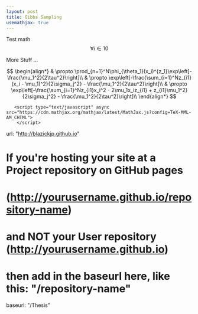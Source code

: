 ```yaml
---
layout: post
title: Gibbs Sampling
usemathjax: true
---
```


Test math $$\forall i \in 10$$

More Stuff ... 


$$
\begin{align*}
& \propto \prod_{n=1}^N\phi_{\theta_1}(x_i)^{z_1}\exp\left[-\frac{\mu_1^2}{2\tau^2}\right]\\
& \propto \exp\left[-\frac{\sum_{i=1}^Nz_{i1}(x_i - \mu_1)^2}{2\sigma_j^2} - \frac{\mu_1^2}{2\tau^2}\right]\\
& \propto \exp\left[-\frac{\sum_{i=1}^Nz_{i1}x_i^2 - 2\mu_1x_iz_{i1} + z_{i1}\mu_1^2}{2\sigma_j^2} - \frac{\mu_1^2}{2\tau^2}\right]\\
\end{align*}
$$

```
   <script type="text/javascript" async src="https://cdn.mathjax.org/mathjax/latest/MathJax.js?config=TeX-MML-AM_CHTML">
    </script>
```


url: "http://blazickjp.github.io"

# If you're hosting your site at a Project repository on GitHub pages
# (http://yourusername.github.io/repository-name)
# and NOT your User repository (http://yourusername.github.io)
# then add in the baseurl here, like this: "/repository-name"
baseurl: "/Thesis"